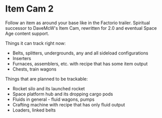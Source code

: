 # Item Cam 2
Follow an item as around your base like in the Factorio trailer. Spiritual successor to DaveMcW's Item Cam, rewritten for 2.0 and eventual Space Age content support.

Things it can track right now:
- Belts, splitters, undergrounds, any and all sideload configurations
- Inserters
- Furnaces, assemblers, etc. with recipe that has some item output
- Chests, train wagons

Things that are planned to be trackable:
- Rocket silo and its launched rocket
- Space platform hub and its dropping cargo pods
- Fluids in general - fluid wagons, pumps
- Crafting machine with recipe that has only fluid output
- Loaders, linked belts
